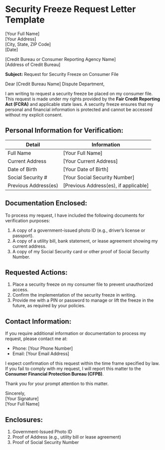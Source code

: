 # Security Freeze Request Letter Template

[Your Full Name]  
[Your Address]  
[City, State, ZIP Code]  
[Date]  

[Credit Bureau or Consumer Reporting Agency Name]  
[Address of Credit Bureau]  

**Subject:** Request for Security Freeze on Consumer File  

Dear [Credit Bureau Name] Dispute Department,  

I am writing to request a security freeze be placed on my consumer file. This request is made under my rights provided by the **Fair Credit Reporting Act (FCRA)** and applicable state laws. A security freeze ensures that my personal and financial information is protected and cannot be accessed without my explicit consent.  

## Personal Information for Verification:

| Detail                | Information                     |
|-----------------------|---------------------------------|
| Full Name             | [Your Full Name]               |
| Current Address       | [Your Current Address]         |
| Date of Birth         | [Your Date of Birth]           |
| Social Security #     | [Your Social Security Number]  |
| Previous Address(es)  | [Previous Address(es), if applicable] |

## Documentation Enclosed:

To process my request, I have included the following documents for verification purposes:  

1. A copy of a government-issued photo ID (e.g., driver’s license or passport).  
2. A copy of a utility bill, bank statement, or lease agreement showing my current address.  
3. A copy of my Social Security card or other proof of Social Security Number.  

## Requested Actions:

1. Place a security freeze on my consumer file to prevent unauthorized access.  
2. Confirm the implementation of the security freeze in writing.  
3. Provide me with a PIN or password to manage or lift the freeze in the future, as required by your policies.  

## Contact Information:

If you require additional information or documentation to process my request, please contact me at:  

- Phone: [Your Phone Number]  
- Email: [Your Email Address]  

I expect confirmation of this request within the time frame specified by law. If you fail to comply with my request, I will report this matter to the **Consumer Financial Protection Bureau (CFPB)**.  

Thank you for your prompt attention to this matter.  

Sincerely,  
[Your Signature]  
[Your Full Name]  

## Enclosures:

1. Government-Issued Photo ID  
2. Proof of Address (e.g., utility bill or lease agreement)  
3. Proof of Social Security Number  
